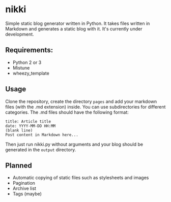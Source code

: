 # nikki
Simple static blog generator written in Python. It takes files written in Markdown and generates a static blog with it. It's currently under development.

## Requirements:
* Python 2 or 3
* Mistune
* wheezy_template

## Usage
Clone the repository, create the directory `pages` and add your markdown files (with the .md extension) inside.
You can use subdirectories for different categories.
The .md files should have the following format:

    title: Article title
    date: YYYY-MM-DD HH:MM
    (blank line)
    Post content in Markdown here...

Then just run nikki.py without arguments and your blog should be generated in the `output` directory.

## Planned
* Automatic copying of static files such as stylesheets and images
* Pagination
* Archive list
* Tags (maybe)
